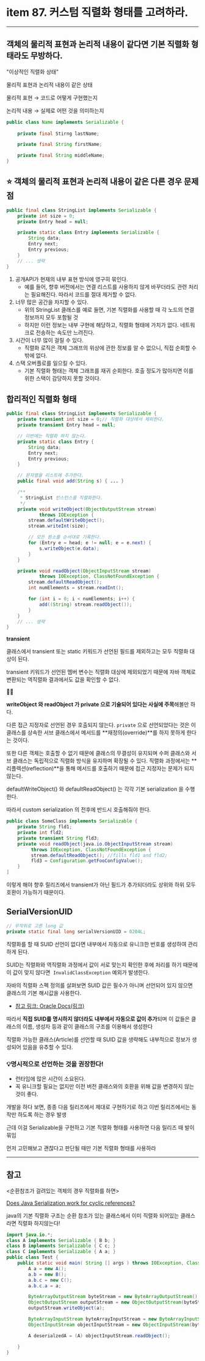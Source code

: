 # item 87. 커스텀 직렬화 형태를 고려하라.

---

## 객체의 물리적 표현과 논리적 내용이 같다면 기본 직렬화 형태라도 무방하다.

"이상적인 직렬화 상태"

물리적 표현과 논리적 내용이 같은 상태

물리적 표현 → 코드로 어떻게 구현했는지

논리적 내용 → 실제로 어떤 것을 의미하는지

```java
public class Name implements Serializable {
    
    private final Stirng lastName;

    private final String firstName;

    private final String middleName;
}
```

## ⭐ 객체의 물리적 표현과 논리적 내용이 같은 다른 경우 문제점

```java
public final class StringList implements Serializable {
    private int size = 0;
    private Entry head = null;

    private static class Entry implements Serializable {
        String data;
        Entry next;
        Entry previous;
    }
    // ... 생략
}
```

1. 공개API가 현재의 내부 표현 방식에 영구히 묶인다.
    - 예를 들어, 향후 버전에서는 연결 리스트를 사용하지 않게 바꾸더라도 관련 처리는 필요해진다. 따라서 코드를 절대 제거할 수 없다.
2. 너무 많은 공간을 차지할 수 있다.
    - 위의 StringList 클래스를 예로 들면, 기본 직렬화를 사용할 때 각 노드의 연결 정보까지 모두 포함될 것
    - 하지만 이런 정보는 내부 구현에 해당하고, 직렬화 형태에 가치가 없다. 네트워크로 전송하는 속도만 느려진다.
3. 시간이 너무 많이 걸릴 수 있다.
    - 직렬화 로직은 객체 그래프의 위상에 관한 정보를 알 수 없으니, 직접 순회할 수밖에 없다.
4. 스택 오버플로를 일으킬 수 있다.
    - 기본 직렬화 형태는 객체 그래프를 재귀 순회한다. 호출 정도가 많아지면 이를 위한 스택이 감당하지 못할 것이다.

## 합리적인 직렬화 형태

```java
public final class StringList implements Serializable {
    private transient int size = 0;// 직렬화 대상에서 제외한다.
    private transient Entry head = null;

    // 이번에는 직렬화 하지 않는다.
    private static class Entry {
        String data;
        Entry next;
        Entry previous;
    }

    // 문자열을 리스트에 추가한다.
    public final void add(String s) { ... }

    /**
     * StringList 인스턴스를 직렬화한다.
     */
    private void writeObject(ObjectOutputStream stream)
            throws IOException {
        stream.defaultWriteObject();
        stream.writeInt(size);

        // 모든 원소를 순서대로 기록한다.
        for (Entry e = head; e != null; e = e.next) {
            s.writeObject(e.data);
        }
    }

    private void readObject(ObjectInputStream stream)
            throws IOException, ClassNotFoundException {
        stream.defaultReadObject();
        int numElements = stream.readInt();

        for (int i = 0; i < numElements; i++) {
            add((String) stream.readObject());
        }
    }
    // ... 생략
}
```

**transient**

클래스에서 transient 또는 static 키워드가 선언된 필드를 제외하고는 모두 직렬화 대상이 된다.

transient 키워드가 선언된 멤버 변수는 직렬화 대상에 제외되었기 때문에 자바 객체로 변환되는 역직렬화 결과에서도 값을 확인할 수 없다.

🤷‍♀️

**writeObject 와 readObject 가 private 으로 기술되어 있다는 사실에 주목**해볼만 하다.

다른 접근 지정자로 선언된 경우 호출되지 않는다. `private` 으로 선언되었다는 것은 이 클래스를 상속한 서브 클래스에서 메서드를 **재정의(override)**를 하지 못하게 한다는 것이다.

또한 다른 객체는 호출할 수 없기 때문에 클래스의 무결성이 유지되며 수퍼 클래스와 서브 클래스는 독립적으로 직렬화 방식을 유지하며 확장될 수 있다. 직렬화 과정에서는 **리플렉션(reflection)**을 통해 메서드를 호출하기 때문에 접근 지정자는 문제가 되지 않는다. 

defaultWriteObject() 와 defaultReadObject() 는 각각 기본 serialization 을 수행한다.

따라서 custom serialization 의 전후에 반드시 호출해줘야 한다.

```java
public class SomeClass implements Serializable {
    private String fld1;
    private int fld2;
    private transient String fld3; 
    private void readObject(java.io.ObjectInputStream stream)
         throws IOException, ClassNotFoundException {
         stream.defaultReadObject(); //fills fld1 and fld2;
         fld3 = Configuration.getFooConfigValue();
    }
]
```

이렇게 해야 향후 릴리즈에서 transient가 아닌 필드가 추가되더라도 상위와 하위 모두 호환이 가능하기 때문이다.

## SerialVersionUID

```java
// 무작위로 고른 long 값
private static final long serialVersionUID = 0204L;
```

직렬화를 할 때 SUID 선언이 없다면 내부에서 자동으로 유니크한 번호를 생성하여 관리하게 된다. 

SUID는 직렬화와 역직렬화 과정에서 값이 서로 맞는지 확인한 후에 처리를 하기 때문에 이 값이 맞지 않다면  `InvalidClassException` 예외가 발생한다.

자바의 직렬화 스펙 정의를 살펴보면 SUID 값은 필수가 아니며 선언되어 있지 않으면 클래스의 기본 해시값을 사용한다.

- [참고 링크: Oracle Docs(링크)](https://docs.oracle.com/javase/10/docs/specs/serialization/class.html)

따라서 **직접 SUID를 명시하지 않더라도 내부에서 자동으로 값이 추가**되며 이 값들은 클래스의 이름, 생성자 등과 같이 클래스의 구조를 이용해서 생성한다

직렬화 가능한 클래스(Article)를 선언할 때 SUID 값을 생략해도 내부적으로 정보가 생성되어 있음을 유추할 수 있다.

### 💡명시적으로 선언하는 것을 권장한다!

- 런타임에 많은 시간이 소요된다.
- 꼭 유니크할 필요는 없지만 이전 버전 클래스와의 호환을 위해 값을 변경하지 않는 것이 좋다.

개발을 하다 보면, 종종 다음 릴리즈에서 제대로 구현하기로 하고 이번 릴리즈에서는 동작만 하도록 하는 경우 발생

근데 이걸 Serializable을 구현하고 기본 직렬화 형태를 사용하면 다음 릴리즈 때 발이 묶임

먼저 고민해보고 괜찮다고 판단될 때만 기본 직렬화 형태를 사용하라

---

## 참고

<순환참조가 걸려있는 객체의 경우 직렬화를 하면>

[Does Java Serialization work for cyclic references?](https://stackoverflow.com/questions/1792501/does-java-serialization-work-for-cyclic-references)

java의 기본 직렬화 구조는 순환 참조가 있는 클래스에서 이미 직렬화 되어있는 클래스라면 직렬화 하지않는다!

```java
import java.io.*;
class A implements Serializable { B b; }
class B implements Serializable { C c; }
class C implements Serializable { A a; }
public class Test {
    public static void main( String [] args ) throws IOException, ClassNotFoundException {
        A a = new A();
        a.b = new B();
        a.b.c = new C();
        a.b.c.a = a;

        ByteArrayOutputStream byteStream = new ByteArrayOutputStream();
        ObjectOutputStream outputStream = new ObjectOutputStream(byteStream);
        outputStream.writeObject(a);

        ByteArrayInputStream byteArrayInputStream = new ByteArrayInputStream(byteStream.toByteArray());
        ObjectInputStream objectInputStream = new ObjectInputStream(byteArrayInputStream);

        A deserialzedA = (A) objectInputStream.readObject();

    }
}
```
